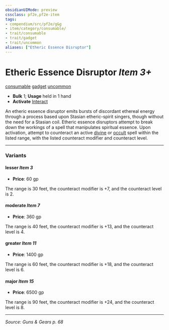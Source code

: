 ```yaml
---
obsidianUIMode: preview
cssclass: pf2e,pf2e-item
tags:
- compendium/src/pf2e/g&g
- item/category/consumable/
- trait/consumable
- trait/gadget
- trait/uncommon
aliases: ["Etheric Essence Disruptor"]
---
```

# Etheric Essence Disruptor *Item 3+*  
[consumable](rules/traits/consumable.md "Consumable Item Trait")  [gadget](rules/traits/gadget-g-g.md "Gadget  Trait")  [uncommon](rules/traits/uncommon.md "Uncommon Rarity Trait")  

- **Bulk** 1; **Usage** held in 1 hand
- **Activate** [Interact](rules/actions/interact.md)

An etheric essence disruptor emits bursts of discordant ethereal energy through a process based upon Stasian etheric-spirit singers, though without the need for a Stasian coil. Etheric essence disruptors attempt to break down the workings of a spell that manipulates spiritual essence. Upon activation, attempt to counteract an active [divine](rules/traits/divine.md "Divine Tradition Trait") or [occult](rules/traits/occult.md "Occult Tradition Trait") spell within the listed range, with the listed counteract modifier and counteract level.

---

### Variants

#### lesser *Item 3*

- **Price**: 60 gp

The range is 30 feet, the counteract modifier is +7, and the counteract level is 2.

#### moderate *Item 7*

- **Price**: 360 gp

The range is 40 feet, the counteract modifier is +13, and the counteract level is 4.

#### greater *Item 11*

- **Price**: 1400 gp

The range is 60 feet, the counteract modifier is +18, and the counteract level is 6.

#### major *Item 15*

- **Price**: 6500 gp

The range is 90 feet, the counteract modifier is +24, and the counteract level is 8.

---
*Source: Guns & Gears p. 68*